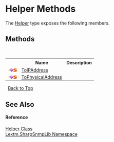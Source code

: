# Helper Methods
 

The <a href="T_Lextm_SharpSnmpLib_Helper">Helper</a> type exposes the following members.


## Methods
&nbsp;<table><tr><th></th><th>Name</th><th>Description</th></tr><tr><td>![Public method](media/pubmethod.gif "Public method")![Static member](media/static.gif "Static member")</td><td><a href="M_Lextm_SharpSnmpLib_Helper_ToIPAddress">ToIPAddress</a></td><td /></tr><tr><td>![Public method](media/pubmethod.gif "Public method")![Static member](media/static.gif "Static member")</td><td><a href="M_Lextm_SharpSnmpLib_Helper_ToPhysicalAddress">ToPhysicalAddress</a></td><td /></tr></table>&nbsp;
<a href="#helper-methods">Back to Top</a>

## See Also


#### Reference
<a href="T_Lextm_SharpSnmpLib_Helper">Helper Class</a><br /><a href="N_Lextm_SharpSnmpLib">Lextm.SharpSnmpLib Namespace</a><br />